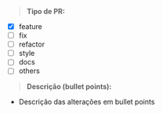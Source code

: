 >**Tipo de PR:**
- [x] feature
- [ ] fix
- [ ] refactor
- [ ] style
- [ ] docs
- [ ] others

>**Descrição (bullet points):**
- Descrição das alterações em bullet points
